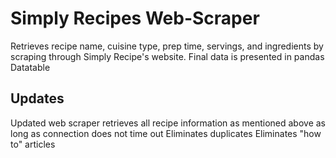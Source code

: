 # Simply Recipes Web-Scraper
Retrieves recipe name, cuisine type, prep time, servings, and ingredients by scraping through Simply Recipe's website. 
Final data is presented in pandas Datatable
## Updates
Updated web scraper retrieves all recipe information as mentioned above as long as connection does not time out
Eliminates duplicates
Eliminates "how to" articles
